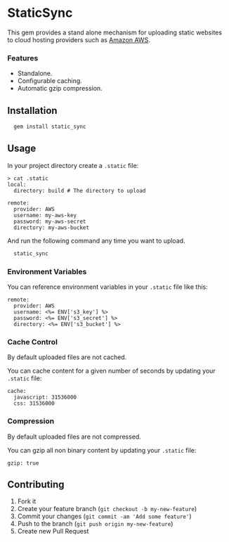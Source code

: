 # StaticSync

This gem provides a stand alone mechanism for uploading static websites to cloud hosting providers such as 
[Amazon AWS](http://en.wikipedia.org/wiki/Amazon_S3#Hosting_entire_websites).

### Features

* Standalone.
* Configurable caching.
* Automatic gzip compression.

## Installation

```bash
  gem install static_sync
```

## Usage

In your project directory create a `.static` file:

```
> cat .static
local:
  directory: build # The directory to upload

remote:
  provider: AWS
  username: my-aws-key
  password: my-aws-secret
  directory: my-aws-bucket
```

And run the following command any time you want to upload.

```bash
  static_sync
```

### Environment Variables

You can reference environment variables in your `.static` file like this:

```
remote:
  provider: AWS
  username: <%= ENV['s3_key'] %>
  password: <%= ENV['s3_secret'] %>
  directory: <%= ENV['s3_bucket'] %>
```

### Cache Control

By default uploaded files are not cached.

You can cache content for a given number of seconds by updating your `.static` file:

```
cache:
  javascript: 31536000
  css: 31536000
```

### Compression

By default uploaded files are not compressed.

You can gzip all non binary content by updating your `.static` file:

```
gzip: true
```

## Contributing

1. Fork it
2. Create your feature branch (`git checkout -b my-new-feature`)
3. Commit your changes (`git commit -am 'Add some feature'`)
4. Push to the branch (`git push origin my-new-feature`)
5. Create new Pull Request
